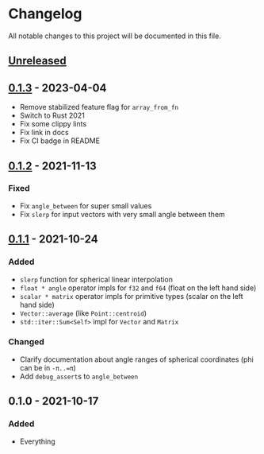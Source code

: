 # Changelog

All notable changes to this project will be documented in this file.


## [Unreleased]

## [0.1.3] - 2023-04-04
- Remove stabilized feature flag for `array_from_fn`
- Switch to Rust 2021
- Fix some clippy lints
- Fix link in docs
- Fix CI badge in README

## [0.1.2] - 2021-11-13
### Fixed
- Fix `angle_between` for super small values
- Fix `slerp` for input vectors with very small angle between them

## [0.1.1] - 2021-10-24
### Added
- `slerp` function for spherical linear interpolation
- `float * angle` operator impls for `f32` and `f64` (float on the left hand side)
- `scalar * matrix` operator impls for primitive types (scalar on the left hand side)
- `Vector::average` (like `Point::centroid`)
- `std::iter::Sum<Self>` impl for `Vector` and `Matrix`

### Changed
- Clarify documentation about angle ranges of spherical coordinates (phi can be in `-π..=π`)
- Add `debug_assert`s to `angle_between`


## 0.1.0 - 2021-10-17
### Added
- Everything


[Unreleased]: https://github.com/LukasKalbertodt/lina/compare/v0.1.3...HEAD
[0.1.3]: https://github.com/LukasKalbertodt/lina/compare/v0.1.2...v0.1.3
[0.1.2]: https://github.com/LukasKalbertodt/lina/compare/v0.1.1...v0.1.2
[0.1.1]: https://github.com/LukasKalbertodt/lina/compare/v0.1.0...v0.1.1

